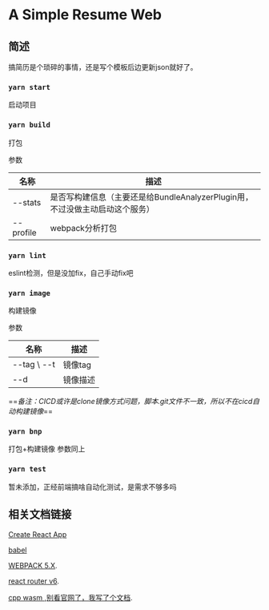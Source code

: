 # A Simple Resume Web


## 简述
搞简历是个琐碎的事情，还是写个模板后边更新json就好了。



### `yarn start`

启动项目

### `yarn build`
打包

参数

名称 | 描述
---|---
--stats | 是否写构建信息（主要还是给BundleAnalyzerPlugin用，不过没做主动启动这个服务）
--profile | webpack分析打包

### `yarn lint`
eslint检测，但是没加fix，自己手动fix吧

### `yarn image`
构建镜像

参数

名称 | 描述
---|---
--tag \ --t | 镜像tag
--d | 镜像描述

==*备注：CICD或许是clone镜像方式问题，脚本.git文件不一致，所以不在cicd自动构建镜像*==

### `yarn bnp`
打包+构建镜像
参数同上

### `yarn test` 
暂未添加，正经前端搞啥自动化测试，是需求不够多吗





## 相关文档链接
 [Create React App](https://github.com/facebook/create-react-app)
 
 [babel](https://www.babeljs.cn/docs/)
 
 [WEBPACK 5.X](https://webpack.docschina.org/guides/getting-started/#creating-a-bundle).

 [react router v6](https://reactrouter.com/docs/en/v6).
 
 [cpp wasm ,别看官网了，我写了个文档](https://zhuanlan.zhihu.com/p/495213548?).